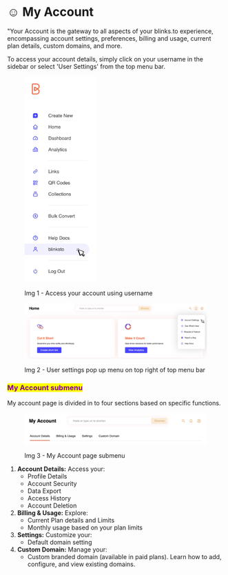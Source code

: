 # ☺ My Account

"Your Account is the gateway to all aspects of your blinks.to experience, encompassing account settings, preferences, billing and usage, current plan details, custom domains, and more.

To access your account details, simply click on your username in the sidebar or select 'User Settings' from the top menu bar.

<div align="left">

<figure><img src="../.gitbook/assets/account_click.jpg" alt="" width="168"><figcaption><p>Img 1 - Access your account using username</p></figcaption></figure>

</div>

<figure><img src="../.gitbook/assets/account settings popup (2).jpg" alt=""><figcaption><p>Img 2 - User settings pop up menu on top right of top menu bar</p></figcaption></figure>

###

### <mark style="color:purple;">My Account submenu</mark>

My account page is divided in to four sections based on specific functions.&#x20;

<figure><img src="../.gitbook/assets/My Account - Submenu.jpg" alt=""><figcaption><p>Img 3 - My Account page submenu</p></figcaption></figure>

1. **Account Details:** Access your:
   * Profile Details
   * Account Security
   * Data Export
   * Access History
   * Account Deletion
2. **Billing & Usage:** Explore:
   * Current Plan details and Limits
   * Monthly usage based on your plan limits
3. **Settings:** Customize your:
   * Default domain setting
4. **Custom Domain:** Manage your:
   * Custom branded domain (available in paid plans). Learn how to add, configure, and view existing domains.

